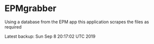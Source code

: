 # EPMgrabber
Using a database from the EPM app this application scrapes the files as required


Latest backup: Sun Sep 8 20:17:02 UTC 2019
